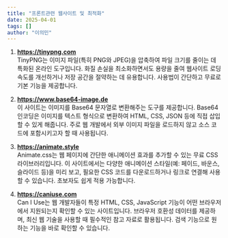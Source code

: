 ```yaml
---
title: "프론트관련 웹사이트 및 최적화"
date: 2025-04-01
tags: []
author: "이의민"
---
```


1. **https://tinypng.com**  
   TinyPNG는 이미지 파일(특히 PNG와 JPEG)을 압축하여 파일 크기를 줄이는 데 특화된 온라인 도구입니다. 화질 손실을 최소화하면서도 용량을 줄여 웹사이트 로딩 속도를 개선하거나 저장 공간을 절약하는 데 유용합니다. 사용법이 간단하고 무료로 기본 기능을 제공합니다.

2. **https://www.base64-image.de**  
   이 사이트는 이미지를 Base64 문자열로 변환해주는 도구를 제공합니다. Base64 인코딩은 이미지를 텍스트 형식으로 변환하여 HTML, CSS, JSON 등에 직접 삽입할 수 있게 해줍니다. 주로 웹 개발에서 외부 이미지 파일을 로드하지 않고 소스 코드에 포함시키고자 할 때 사용됩니다.

3. **https://animate.style**  
   Animate.css는 웹 페이지에 간단한 애니메이션 효과를 추가할 수 있는 무료 CSS 라이브러리입니다. 이 사이트에서는 다양한 애니메이션 스타일(예: 페이드, 바운스, 슬라이드 등)을 미리 보고, 필요한 CSS 코드를 다운로드하거나 링크로 연결해 사용할 수 있습니다. 초보자도 쉽게 적용 가능합니다.

4. **https://caniuse.com**  
   Can I Use는 웹 개발자들이 특정 HTML, CSS, JavaScript 기능이 어떤 브라우저에서 지원되는지 확인할 수 있는 사이트입니다. 브라우저 호환성 데이터를 제공하며, 최신 웹 기술을 사용할 때 필수적인 참고 자료로 활용됩니다. 검색 기능으로 원하는 기능을 바로 확인할 수 있습니다.


